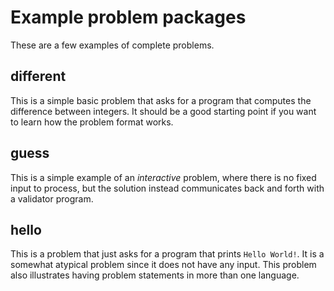 # Example problem packages

These are a few examples of complete problems.

## different

This is a simple basic problem that asks for a program that computes
the difference between integers.  It should be a good starting point
if you want to learn how the problem format works.

## guess

This is a simple example of an *interactive* problem, where there is
no fixed input to process, but the solution instead communicates back
and forth with a validator program.

## hello

This is a problem that just asks for a program that prints `Hello
World!`.  It is a somewhat atypical problem since it does not have any
input.  This problem also illustrates having problem statements in
more than one language.
